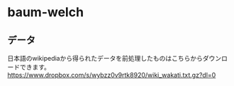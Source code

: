 # baum-welch

## データ
日本語のwikipediaから得られたデータを前処理したものはこちらからダウンロードできます。
https://www.dropbox.com/s/wybzz0v9rtk8920/wiki_wakati.txt.gz?dl=0
